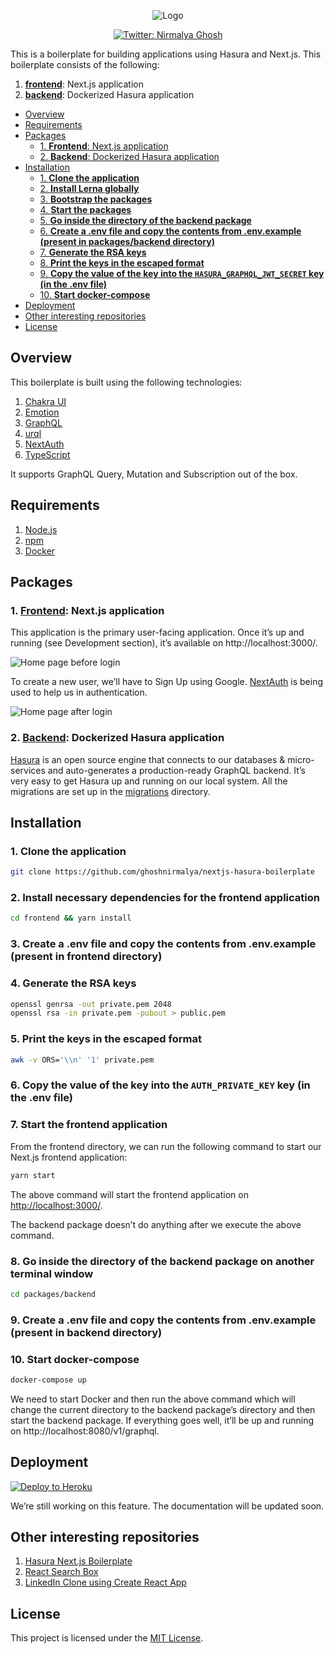 <p align="center">
  <img src="https://user-images.githubusercontent.com/6391763/83290846-fa3b9880-a204-11ea-91d3-28afe7543d2c.png" alt="Logo"/>
</p>

<p align="center">
  <a href="https://twitter.com/nirmalyaghosh23">
    <img alt="Twitter: Nirmalya Ghosh" src="https://img.shields.io/twitter/follow/nirmalyaghosh23.svg?style=social" target="_blank" />
  </a>
</p>

This is a boilerplate for building applications using Hasura and Next.js. This boilerplate consists of the following:

1. [**frontend**](https://github.com/ghoshnirmalya/nextjs-hasura-boilerplate/tree/master/frontend): Next.js application
2. [**backend**](https://github.com/ghoshnirmalya/nextjs-hasura-boilerplate/tree/master/backend): Dockerized Hasura application

<!-- START doctoc generated TOC please keep comment here to allow auto update -->
<!-- DON'T EDIT THIS SECTION, INSTEAD RE-RUN doctoc TO UPDATE -->

- [Overview](#overview)
- [Requirements](#requirements)
- [Packages](#packages)
  - [1. **Frontend**: Next.js application](#1-frontend-nextjs-application)
  - [2. **Backend**: Dockerized Hasura application](#2-backend-dockerized-hasura-application)
- [Installation](#installation)
  - [1. **Clone the application**](#1-clone-the-application)
  - [2. **Install Lerna globally**](#2-install-lerna-globally)
  - [3. **Bootstrap the packages**](#3-bootstrap-the-packages)
  - [4. **Start the packages**](#4-start-the-packages)
  - [5. **Go inside the directory of the backend package**](#5-go-inside-the-directory-of-the-backend-package)
  - [6. **Create a .env file and copy the contents from .env.example (present in packages/backend directory)**](#6-create-a-env-file-and-copy-the-contents-from-envexample-present-in-packagesbackend-directory)
  - [7. **Generate the RSA keys**](#7-generate-the-rsa-keys)
  - [8. **Print the keys in the escaped format**](#8-print-the-keys-in-the-escaped-format)
  - [9. **Copy the value of the key into the `HASURA_GRAPHQL_JWT_SECRET` key (in the .env file)**](#9-copy-the-value-of-the-key-into-the-hasura_graphql_jwt_secret-key-in-the-env-file)
  - [10. **Start docker-compose**](#10-start-docker-compose)
- [Deployment](#deployment)
- [Other interesting repositories](#other-interesting-repositories)
- [License](#license)

<!-- END doctoc generated TOC please keep comment here to allow auto update -->

## Overview

This boilerplate is built using the following technologies:

1. [Chakra UI](https://chakra-ui.com/)
2. [Emotion](https://emotion.sh/)
3. [GraphQL](https://graphql.org/)
4. [urql](https://formidable.com/open-source/urql/)
5. [NextAuth](https://next-auth.js.org/)
6. [TypeScript](https://www.typescriptlang.org/)

It supports GraphQL Query, Mutation and Subscription out of the box.

## Requirements

1. [Node.js](https://nodejs.org/)
2. [npm](https://www.npmjs.com/)
3. [Docker](https://www.docker.com/)

## Packages

### 1. [**Frontend**](https://github.com/ghoshnirmalya/nextjs-hasura-boilerplate/tree/master/frontend): Next.js application

This application is the primary user-facing application. Once it’s up and running (see Development section), it’s available on http://localhost:3000/.

![Home page before login](https://user-images.githubusercontent.com/6391763/87957803-61bbe900-cace-11ea-9b57-155976e3b3ac.png)

To create a new user, we’ll have to Sign Up using Google. [NextAuth](https://next-auth.js.org/) is being used to help us in authentication.

![Home page after login](https://user-images.githubusercontent.com/6391763/87957968-93cd4b00-cace-11ea-8ce5-c3c9a14d63c8.png)

### 2. [**Backend**](https://github.com/ghoshnirmalya/nextjs-hasura-boilerplate/tree/master/backend): Dockerized Hasura application

[Hasura](https://hasura.io/) is an open source engine that connects to our databases & micro-services and auto-generates a production-ready GraphQL backend. It’s very easy to get Hasura up and running on our local system. All the migrations are set up in the [migrations](https://github.com/ghoshnirmalya/nextjs-hasura-trello-clone/tree/master/packages/backend/migrations) directory.

## Installation

### 1. **Clone the application**

```sh
git clone https://github.com/ghoshnirmalya/nextjs-hasura-boilerplate
```

### 2. **Install necessary dependencies for the frontend application**

```sh
cd frontend && yarn install
```

### 3. **Create a .env file and copy the contents from .env.example (present in frontend directory)**

### 4. **Generate the RSA keys**

```sh
openssl genrsa -out private.pem 2048
openssl rsa -in private.pem -pubout > public.pem
```

### 5. **Print the keys in the escaped format**

```sh
awk -v ORS='\\n' '1' private.pem
```

### 6. **Copy the value of the key into the `AUTH_PRIVATE_KEY` key (in the .env file)**

### 7. **Start the frontend application**

From the frontend directory, we can run the following command to start our Next.js frontend application:

```sh
yarn start
```

The above command will start the frontend application on [http://localhost:3000/](http://localhost:3000).

The backend package doesn’t do anything after we execute the above command.

### 8. **Go inside the directory of the backend package on another terminal window**

```sh
cd packages/backend
```

### 9. **Create a .env file and copy the contents from .env.example (present in backend directory)**

### 10. **Start docker-compose**

```sh
docker-compose up
```

We need to start Docker and then run the above command which will change the current directory to the backend package’s directory and then start the backend package. If everything goes well, it’ll be up and running on http://localhost:8080/v1/graphql.

## Deployment

[![Deploy to
Heroku](https://www.herokucdn.com/deploy/button.svg)](https://heroku.com/deploy?template=https://github.com/ghoshnirmalya/nextjs-hasura-boilerplate)

We’re still working on this feature. The documentation will be updated soon.

## Other interesting repositories

1. [Hasura Next.js Boilerplate](https://github.com/ghoshnirmalya/nextjs-hasura-trello-clone)
2. [React Search Box](https://github.com/ghoshnirmalya/react-search-box)
3. [LinkedIn Clone using Create React App](https://github.com/ghoshnirmalya/linkedin-clone-react-frontend)

## License

This project is licensed under the [MIT License](https://opensource.org/licenses/MIT).
